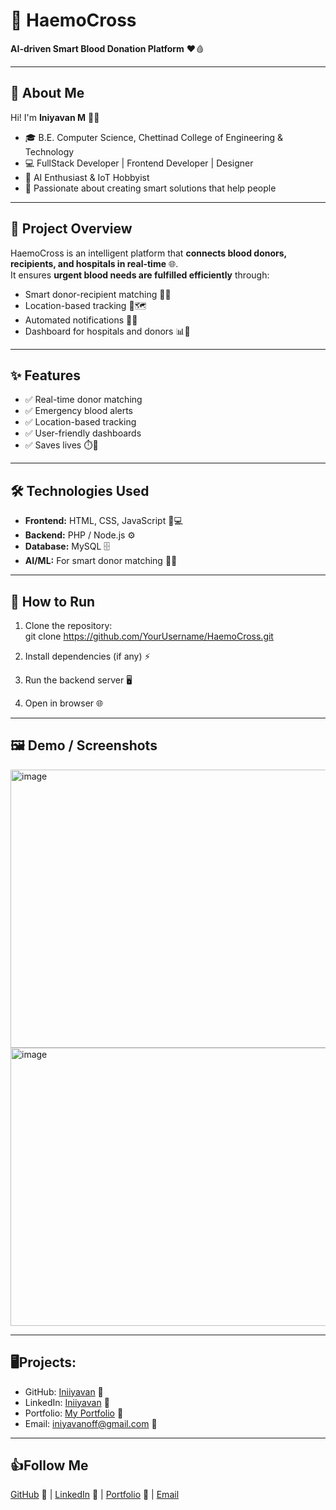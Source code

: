 # 💉 HaemoCross

**AI-driven Smart Blood Donation Platform** ❤️🩸

---

## 👋 About Me
Hi! I'm **Iniyavan M** 👨‍💻  
- 🎓 B.E. Computer Science, Chettinad College of Engineering & Technology  
- 💻 FullStack Developer | Frontend Developer | Designer  
- 🤖 AI Enthusiast & IoT Hobbyist  
- 🚀 Passionate about creating smart solutions that help people

---

## 📝 Project Overview
HaemoCross is an intelligent platform that **connects blood donors, recipients, and hospitals in real-time** 🌐.  
It ensures **urgent blood needs are fulfilled efficiently** through:  
- Smart donor-recipient matching 🧠💡  
- Location-based tracking 📍🗺️  
- Automated notifications 📲🔔  
- Dashboard for hospitals and donors 📊🏥

---

## ✨ Features
- ✅ Real-time donor matching  
- ✅ Emergency blood alerts  
- ✅ Location-based tracking  
- ✅ User-friendly dashboards  
- ✅ Saves lives ⏱️💖

---

## 🛠️ Technologies Used
- **Frontend:** HTML, CSS, JavaScript 🎨💻  
- **Backend:** PHP / Node.js ⚙️  
- **Database:** MySQL 🗄️  
- **AI/ML:** For smart donor matching 🤖🧬

---

## 🚀 How to Run
1. Clone the repository:  
  git clone https://github.com/YourUsername/HaemoCross.git

2. Install dependencies (if any) ⚡

3. Run the backend server 🖥️

4. Open in browser 🌐

---

## 🖼️ Demo / Screenshots
<img width="718" height="445" alt="image" src="https://github.com/user-attachments/assets/b361a333-c6b3-4cba-a9bc-4535bff2e316" />
<img width="718" height="445" alt="image" src="https://github.com/user-attachments/assets/042ee5ac-4ed1-45d8-9980-67db57b3ed66" />

---

## 🖥️Projects:
- GitHub: [Iniiyavan](https://github.com/Iniiyavan) 🐙
- LinkedIn: [Iniiyavan](https://www.linkedin.com/in/iniyavan-m-501b782b3) 🔗
- Portfolio: [My Portfolio](#) 💼
- Email: [iniyavanoff@gmail.com](mailto:iniyavanoff@gmail.com) 📧

---

## 👍Follow Me

[GitHub](https://github.com/Iniiyavan) 🐙 |
 [LinkedIn](https://www.linkedin.com/in/iniyavan-m-501b782b3) 🔗 | 
 [Portfolio](#) 💼 | 
 [Email](iniyavanoff@gmail.com)
